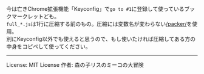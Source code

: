 今は亡きChrome拡張機能「Keyconfig」で`go to #1`に登録して使っているブックマークレットども。  
`full_*.js`は1行に圧縮する前のもの。圧縮には変数名が変わらない[/packer/](http://dean.edwards.name/packer/)を使用。  
別にKeyconfig以外でも使えると思うので、もし使いたければ圧縮してある方の中身をコピペして使ってください。  

-----
License: MIT License
作者: 森の子リスのミーコの大冒険